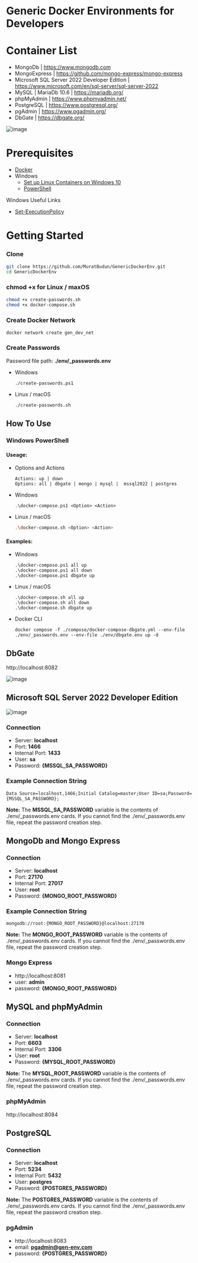 # Generic Docker Environments for Developers

# Container List
- MongoDb | https://www.mongodb.com
- MongoExpress | https://github.com/mongo-express/mongo-express
- Microsoft SQL Server 2022 Developer Edition | https://www.microsoft.com/en/sql-server/sql-server-2022
- MySQL | MariaDb 10.6 | https://mariadb.org/
- phpMyAdmin | https://www.phpmyadmin.net/
- PostgreSQL | https://www.postgresql.org/
- pgAdmin | https://www.pgadmin.org/
- DbGate | https://dbgate.org/

![image](https://github.com/user-attachments/assets/14220195-5161-4159-82de-cde430dff623)

# Prerequisites
* [Docker](https://www.docker.com)
* Windows
  * [Set up Linux Containers on Windows 10](https://learn.microsoft.com/en-us/virtualization/windowscontainers/quick-start/quick-start-windows-10-linux)
  * [PowerShell](https://learn.microsoft.com/en-us/powershell/)

Windows Useful Links
* [Set-ExecutionPolicy](https://learn.microsoft.com/en-us/powershell/module/microsoft.powershell.security/set-executionpolicy?view=powershell-7.4)


# Getting Started
### Clone
```bash
git clone https://github.com/MuratBudun/GenericDockerEnv.git
cd GenericDockerEnv
```

### chmod +x for Linux / maxOS
```bash
chmod +x create-passwords.sh
chmod +x docker-compose.sh
```

### Create Docker Network
```bash
docker network create gen_dev_net
```

### Create Passwords
Password file path: **./env/_passwords.env**
* Windows
  ```
  ./create-passwords.ps1
  ```
* Linux / macOS
  ```bash
  ./create-passwords.sh
  ```

## How To Use
### Windows PowerShell
#### Useage:
* Options and Actions
  ```
  Actions: up | down
  Options: all | dbgate | mongo | mysql |  mssql2022 | postgres
  ```
* Windows
  ```
  .\docker-compose.ps1 <Option> <Action>
  ```
* Linux / macOS
  ```bash
  .\docker-compose.sh <Option> <Action>
  ```

#### Examples:
* Windows
  ```
  .\docker-compose.ps1 all up        
  .\docker-compose.ps1 all down
  .\docker-compose.ps1 dbgate up
  ```
* Linux / macOS
  ```
  .\docker-compose.sh all up        
  .\docker-compose.sh all down
  .\docker-compose.sh dbgate up
  ```
* Docker CLI
  ```
  docker compose -f ./compose/docker-compose-dbgate.yml --env-file ./env/_passwords.env --env-file ./env/dbgate.env up -d
  ```

## DbGate
http://localhost:8082

![image](https://github.com/user-attachments/assets/fc20d137-0e3a-435f-8c02-f6455ca266c2)


## Microsoft SQL Server 2022 Developer Edition
![image](https://github.com/user-attachments/assets/4fc3985e-3f69-4090-9b81-3a5286a632ed)

### Connection
* Server: **localhost**
* Port: **1466**
* Internal Port: **1433**
* User: **sa**
* Password: **{MSSQL_SA_PASSWORD}**
### Example Connection String
```
Data Source=localhost,1466;Initial Catalog=master;User ID=sa;Password={MSSQL_SA_PASSWORD};
```
**Note:** 
The **MSSQL_SA_PASSWORD** variable is the contents of ./env/_passwords.env cards. If you cannot find the ./env/_passwords.env file, repeat the password creation step.


## MongoDb and Mongo Express
### Connection
* Server: **localhost**
* Port: **27170**
* Internal Port: **27017**
* User: **root**
* Password: **{MONGO_ROOT_PASSWORD}**
### Example Connection String
```
mongodb://root:{MONGO_ROOT_PASSWORD}@localhost:27170
```
**Note:** 
The **MONGO_ROOT_PASSWORD** variable is the contents of ./env/_passwords.env cards. If you cannot find the ./env/_passwords.env file, repeat the password creation step.

### Mongo Express
* http://localhost:8081
* user: **admin**
* password: **{MONGO_ROOT_PASSWORD}**


## MySQL and phpMyAdmin
### Connection
* Server: **localhost**
* Port: **6603**
* Internal Port: **3306**
* User: **root**
* Password: **{MYSQL_ROOT_PASSWORD}**

**Note:** 
The **MYSQL_ROOT_PASSWORD** variable is the contents of ./env/_passwords.env cards. If you cannot find the ./env/_passwords.env file, repeat the password creation step.

### phpMyAdmin
http://localhost:8084


## PostgreSQL
### Connection
* Server: **localhost**
* Port: **5234**
* Internal Port: **5432**
* User: **postgres**
* Password: **{POSTGRES_PASSWORD}**

**Note:** 
The **POSTGRES_PASSWORD** variable is the contents of ./env/_passwords.env cards. If you cannot find the ./env/_passwords.env file, repeat the password creation step.

### pgAdmin
* http://localhost:8083
* email: **pgadmin@gen-env.com**
* password: **{POSTGRES_PASSWORD}**